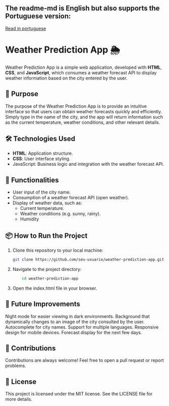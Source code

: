 ## The readme-md is English but also supports the Portuguese version:
[Read in portuguese](https://github.com/Oliveir4Matheus/weather-prediction-app/blob/main/readme-pt.md)

# Weather Prediction App 🌦️

Weather Prediction App is a simple web application, developed with **HTML**, **CSS**, and **JavaScript**, which consumes a weather forecast API to display weather information based on the city entered by the user.

## 🎯 Purpose

The purpose of the Weather Prediction App is to provide an intuitive interface so that users can obtain weather forecasts quickly and efficiently. Simply type in the name of the city, and the app will return information such as the current temperature, weather conditions, and other relevant details.

## 🛠️ Technologies Used

- **HTML**: Application structure.
- **CSS**: User interface styling.
- JavaScript: Business logic and integration with the weather forecast API.

## 🚀 Functionalities

- User input of the city name.
- Consumption of a weather forecast API (open weather).
- Display of weather data, such as:
  - Current temperature.
  - Weather conditions (e.g. sunny, rainy).
  - Humidity

## 📦 How to Run the Project

1. Clone this repository to your local machine:
   ```bash
   git clone https://github.com/seu-usuario/weather-prediction-app.git

2. Navigate to the project directory:
    ```bash
        cd weather-prediction-app
3. Open the index.html file in your browser.

## 🌟 Future Improvements
Night mode for easier viewing in dark environments.
Background that dynamically changes to an image of the city consulted by the user.
Autocomplete for city names.
Support for multiple languages.
Responsive design for mobile devices.
Forecast display for the next few days.

## 🤝 Contributions
Contributions are always welcome! Feel free to open a pull request or report problems.

## 📄 License
This project is licensed under the MIT license. See the LICENSE file for more details.
